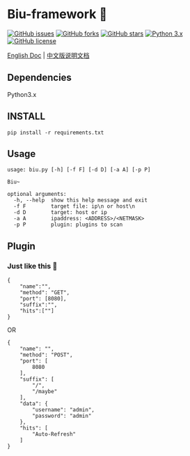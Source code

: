 # Biu-framework 🚀
[![GitHub issues](https://img.shields.io/github/issues/0xbug/Biu-framework.svg)](https://github.com/0xbug/Biu-framework/issues)
[![GitHub forks](https://img.shields.io/github/forks/0xbug/Biu-framework.svg)](https://github.com/0xbug/Biu-framework/network)
[![GitHub stars](https://img.shields.io/github/stars/0xbug/Biu-framework.svg)](https://github.com/0xbug/Biu-framework/stargazers)
[![Python 3.x](https://img.shields.io/badge/python-3.x-yellow.svg)](https://www.python.org/) 
[![GitHub license](https://img.shields.io/badge/license-GPLv3-blue.svg)](https://raw.githubusercontent.com/0xbug/Biu-framework/master/LICENSE)


[English Doc](https://github.com/0xbug/Biu-framework/blob/master/README.md) | [中文版说明文档](https://github.com/0xbug/Biu-framework/blob/master/README_zh.md)

## Dependencies

Python3.x

## INSTALL

```
pip install -r requirements.txt
```

## Usage

```
usage: biu.py [-h] [-f F] [-d D] [-a A] [-p P]

Biu~

optional arguments:
  -h, --help  show this help message and exit
  -f F        target file: ip\n or host\n
  -d D        target: host or ip
  -a A        ipaddress: <ADDRESS>/<NETMASK>
  -p P        plugin: plugins to scan
```

## Plugin

### Just like this 🚀

```
{
    "name":"",
    "method": "GET",
    "port": [8080],
    "suffix":"",
    "hits":[""]
}
```
OR

```
{
    "name": "",
    "method": "POST",
    "port": [
        8080
    ],
    "suffix": [
        "/",
        "/maybe"
    ],
    "data": {
        "username": "admin",
        "password": "admin"
    },
    "hits": [
        "Auto-Refresh"
    ]
}
```